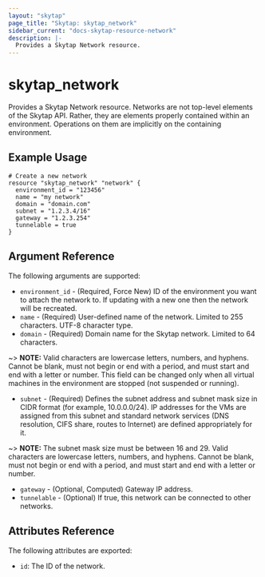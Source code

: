 ```yaml
---
layout: "skytap"
page_title: "Skytap: skytap_network"
sidebar_current: "docs-skytap-resource-network"
description: |-
  Provides a Skytap Network resource.
---
```


# skytap\_network

Provides a Skytap Network resource. Networks are not top-level elements of the Skytap API. 
Rather, they are elements properly contained within an environment. 
Operations on them are implicitly on the containing environment.

## Example Usage


```hcl
# Create a new network
resource "skytap_network" "network" {
  environment_id = "123456"
  name = "my network"
  domain = "domain.com"
  subnet = "1.2.3.4/16"
  gateway = "1.2.3.254"
  tunnelable = true
}
```

## Argument Reference

The following arguments are supported:

* `environment_id` - (Required, Force New) ID of the environment you want to attach the network to. If updating with a new one then the network will be recreated.
* `name` - (Required) User-defined name of the network. Limited to 255 characters. UTF-8 character type.
* `domain` - (Required) Domain name for the Skytap network. Limited to 64 characters.

~> **NOTE:** Valid characters are lowercase letters, numbers, and hyphens. Cannot be blank, must not begin or end with a period, and must start and end with a letter or number. This field can be changed only when all virtual machines in the environment are stopped (not suspended or running).
* `subnet` - (Required) Defines the subnet address and subnet mask size in CIDR format (for example, 10.0.0.0/24). IP addresses for the VMs are assigned from this subnet and standard network services (DNS resolution, CIFS share, routes to Internet) are defined appropriately for it.

~> **NOTE:** The subnet mask size must be between 16 and 29. Valid characters are lowercase letters, numbers, and hyphens. Cannot be blank, must not begin or end with a period, and must start and end with a letter or number.
* `gateway` - (Optional, Computed) Gateway IP address.
* `tunnelable` - (Optional) If true, this network can be connected to other networks.

## Attributes Reference

The following attributes are exported:

* `id`: The ID of the network.
